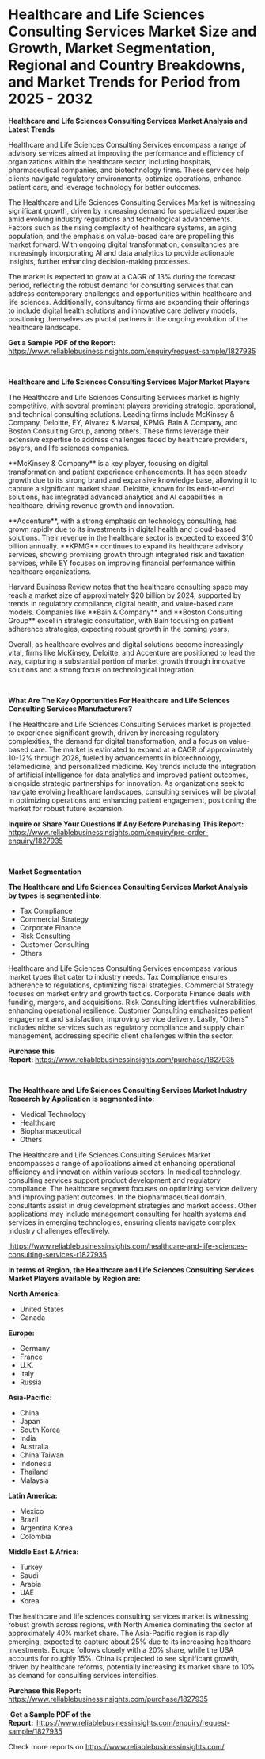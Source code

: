 <p><h1>Healthcare and Life Sciences Consulting Services Market Size and Growth, Market Segmentation, Regional and Country Breakdowns, and Market Trends for Period from 2025 -  2032</h1></p><p><strong>Healthcare and Life Sciences Consulting Services Market Analysis and Latest Trends</strong></p>
<p><p>Healthcare and Life Sciences Consulting Services encompass a range of advisory services aimed at improving the performance and efficiency of organizations within the healthcare sector, including hospitals, pharmaceutical companies, and biotechnology firms. These services help clients navigate regulatory environments, optimize operations, enhance patient care, and leverage technology for better outcomes.</p><p>The Healthcare and Life Sciences Consulting Services Market is witnessing significant growth, driven by increasing demand for specialized expertise amid evolving industry regulations and technological advancements. Factors such as the rising complexity of healthcare systems, an aging population, and the emphasis on value-based care are propelling this market forward. With ongoing digital transformation, consultancies are increasingly incorporating AI and data analytics to provide actionable insights, further enhancing decision-making processes.</p><p>The market is expected to grow at a CAGR of 13% during the forecast period, reflecting the robust demand for consulting services that can address contemporary challenges and opportunities within healthcare and life sciences. Additionally, consultancy firms are expanding their offerings to include digital health solutions and innovative care delivery models, positioning themselves as pivotal partners in the ongoing evolution of the healthcare landscape.</p></p>
<p><strong>Get a Sample PDF of the Report:&nbsp;</strong> <a href="https://www.reliablebusinessinsights.com/enquiry/request-sample/1827935?utm_campaign=2534&utm_medium=2&utm_source=Github&utm_content=ia&utm_term=11032025&utm_id=healthcare-and-life-sciences-consulting-services">https://www.reliablebusinessinsights.com/enquiry/request-sample/1827935</a></p>
<p>&nbsp;</p>
<p><strong>Healthcare and Life Sciences Consulting Services Major Market Players</strong></p>
<p><p>The Healthcare and Life Sciences Consulting Services market is highly competitive, with several prominent players providing strategic, operational, and technical consulting solutions. Leading firms include McKinsey & Company, Deloitte, EY, Alvarez & Marsal, KPMG, Bain & Company, and Boston Consulting Group, among others. These firms leverage their extensive expertise to address challenges faced by healthcare providers, payers, and life sciences companies.</p><p>**McKinsey & Company** is a key player, focusing on digital transformation and patient experience enhancements. It has seen steady growth due to its strong brand and expansive knowledge base, allowing it to capture a significant market share. Deloitte, known for its end-to-end solutions, has integrated advanced analytics and AI capabilities in healthcare, driving revenue growth and innovation.</p><p>**Accenture**, with a strong emphasis on technology consulting, has grown rapidly due to its investments in digital health and cloud-based solutions. Their revenue in the healthcare sector is expected to exceed $10 billion annually. **KPMG** continues to expand its healthcare advisory services, showing promising growth through integrated risk and taxation services, while EY focuses on improving financial performance within healthcare organizations.</p><p>Harvard Business Review notes that the healthcare consulting space may reach a market size of approximately $20 billion by 2024, supported by trends in regulatory compliance, digital health, and value-based care models. Companies like **Bain & Company** and **Boston Consulting Group** excel in strategic consultation, with Bain focusing on patient adherence strategies, expecting robust growth in the coming years.</p><p>Overall, as healthcare evolves and digital solutions become increasingly vital, firms like McKinsey, Deloitte, and Accenture are positioned to lead the way, capturing a substantial portion of market growth through innovative solutions and a strong focus on technological integration.</p></p>
<p>&nbsp;</p>
<p><strong>What Are The Key Opportunities For Healthcare and Life Sciences Consulting Services Manufacturers?</strong></p>
<p><p>The Healthcare and Life Sciences Consulting Services market is projected to experience significant growth, driven by increasing regulatory complexities, the demand for digital transformation, and a focus on value-based care. The market is estimated to expand at a CAGR of approximately 10-12% through 2028, fueled by advancements in biotechnology, telemedicine, and personalized medicine. Key trends include the integration of artificial intelligence for data analytics and improved patient outcomes, alongside strategic partnerships for innovation. As organizations seek to navigate evolving healthcare landscapes, consulting services will be pivotal in optimizing operations and enhancing patient engagement, positioning the market for robust future expansion.</p></p>
<p><strong>Inquire or Share Your Questions If Any Before Purchasing This Report:</strong> <a href="https://www.reliablebusinessinsights.com/enquiry/pre-order-enquiry/1827935?utm_campaign=2534&utm_medium=2&utm_source=Github&utm_content=ia&utm_term=11032025&utm_id=healthcare-and-life-sciences-consulting-services">https://www.reliablebusinessinsights.com/enquiry/pre-order-enquiry/1827935</a></p>
<p>&nbsp;</p>
<p><strong>Market Segmentation</strong></p>
<p><strong>The Healthcare and Life Sciences Consulting Services Market Analysis by types is segmented into:</strong></p>
<p><ul><li>Tax Compliance</li><li>Commercial Strategy</li><li>Corporate Finance</li><li>Risk Consulting</li><li>Customer Consulting</li><li>Others</li></ul></p>
<p><p>Healthcare and Life Sciences Consulting Services encompass various market types that cater to industry needs. Tax Compliance ensures adherence to regulations, optimizing fiscal strategies. Commercial Strategy focuses on market entry and growth tactics. Corporate Finance deals with funding, mergers, and acquisitions. Risk Consulting identifies vulnerabilities, enhancing operational resilience. Customer Consulting emphasizes patient engagement and satisfaction, improving service delivery. Lastly, "Others" includes niche services such as regulatory compliance and supply chain management, addressing specific client challenges within the sector.</p></p>
<p><strong>Purchase this Report:&nbsp;</strong><a href="https://www.reliablebusinessinsights.com/purchase/1827935?utm_campaign=2534&utm_medium=2&utm_source=Github&utm_content=ia&utm_term=11032025&utm_id=healthcare-and-life-sciences-consulting-services">https://www.reliablebusinessinsights.com/purchase/1827935</a></p>
<p>&nbsp;</p>
<p><strong>The Healthcare and Life Sciences Consulting Services Market Industry Research by Application is segmented into:</strong></p>
<p><ul><li>Medical Technology</li><li>Healthcare</li><li>Biopharmaceutical</li><li>Others</li></ul></p>
<p><p>The Healthcare and Life Sciences Consulting Services Market encompasses a range of applications aimed at enhancing operational efficiency and innovation within various sectors. In medical technology, consulting services support product development and regulatory compliance. The healthcare segment focuses on optimizing service delivery and improving patient outcomes. In the biopharmaceutical domain, consultants assist in drug development strategies and market access. Other applications may include management consulting for health systems and services in emerging technologies, ensuring clients navigate complex industry challenges effectively.</p></p>
<p><a href="https://www.reliablebusinessinsights.com/healthcare-and-life-sciences-consulting-services-r1827935?utm_campaign=2534&utm_medium=2&utm_source=Github&utm_content=ia&utm_term=11032025&utm_id=healthcare-and-life-sciences-consulting-services">&nbsp;https://www.reliablebusinessinsights.com/healthcare-and-life-sciences-consulting-services-r1827935</a></p>
<p><strong>In terms of Region, the Healthcare and Life Sciences Consulting Services Market Players available by Region are:</strong></p>
<p>
    <p> <strong> North America: </strong>
        <ul>
            <li>United States</li>
            <li>Canada</li>
        </ul>
        </p> 
    <p> <strong> Europe: </strong>
        <ul>
            <li>Germany</li>
            <li>France</li>
            <li>U.K.</li>
            <li>Italy</li>
            <li>Russia</li>
        </ul>
        </p> 
    <p> <strong> Asia-Pacific: </strong>
        <ul>
            <li>China</li>
            <li>Japan</li>
            <li>South Korea</li>
            <li>India</li>
            <li>Australia</li>
            <li>China Taiwan</li>
            <li>Indonesia</li>
            <li>Thailand</li>
            <li>Malaysia</li>
        </ul>
        </p> 
    <p> <strong> Latin America: </strong>
        <ul>
            <li>Mexico</li>
            <li>Brazil</li>
            <li>Argentina Korea</li>
            <li>Colombia</li>
        </ul>
        </p> 
    <p> <strong> Middle East & Africa: </strong>
        <ul>
            <li>Turkey</li>
            <li>Saudi</li>
            <li>Arabia</li>
            <li>UAE</li>
            <li>Korea</li>
        </ul>
    </p>
    </p>
<p><p>The healthcare and life sciences consulting services market is witnessing robust growth across regions, with North America dominating the sector at approximately 40% market share. The Asia-Pacific region is rapidly emerging, expected to capture about 25% due to its increasing healthcare investments. Europe follows closely with a 20% share, while the USA accounts for roughly 15%. China is projected to see significant growth, driven by healthcare reforms, potentially increasing its market share to 10% as demand for consulting services intensifies.</p></p>
<p><strong>Purchase this Report: </strong><a href="https://www.reliablebusinessinsights.com/purchase/1827935?utm_campaign=2534&utm_medium=2&utm_source=Github&utm_content=ia&utm_term=11032025&utm_id=healthcare-and-life-sciences-consulting-services">https://www.reliablebusinessinsights.com/purchase/1827935</a></p>
<p>&nbsp;<strong>Get a Sample PDF of the Report:&nbsp;&nbsp;</strong><a href="https://www.reliablebusinessinsights.com/enquiry/request-sample/1827935?utm_campaign=2534&utm_medium=2&utm_source=Github&utm_content=ia&utm_term=11032025&utm_id=healthcare-and-life-sciences-consulting-services">https://www.reliablebusinessinsights.com/enquiry/request-sample/1827935</a></p>
<p><strong></strong></p>
<p>Check more reports on <a href="https://www.reliablebusinessinsights.com/?utm_campaign=2534&utm_medium=2&utm_source=Github&utm_content=ia&utm_term=11032025&utm_id=healthcare-and-life-sciences-consulting-services">https://www.reliablebusinessinsights.com/</a></p>
